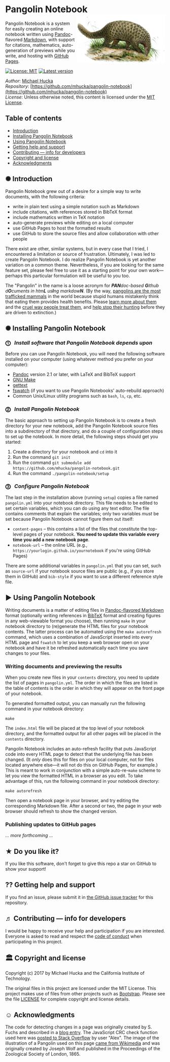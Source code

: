 Pangolin Notebook<img width="280px" title="Illustration of Pangolin by Joseph Wolf, 1865, Proceedings of the Zoological Society of London" align="right" src=".graphics/pangolin-sm.jpg">
================

Pangolin Notebook is a system for easily creating an online notebook written using [Pandoc](https://pandoc.org)-flavored [Markdown](https://pandoc.org/MANUAL.html), with support for citations, mathematics, auto-generation of previews while you write, and hosting with [GitHub Pages](https://pages.github.com).

[![License: MIT](https://img.shields.io/badge/License-MIT-blue.svg)](https://opensource.org/licenses/MIT)
[![Latest version](https://img.shields.io/badge/Latest_version-1.1.0-green.svg)](http://shields.io)

*Author*:      [Michael Hucka](http://github.com/mhucka)<br>
*Repository*:   [https://github.com/mhucka/pangolin-notebook](https://github.com/mhucka/pangolin-notebook)<br>
*License*:      Unless otherwise noted, this content is licensed under the [MIT License](https://opensource.org/licenses/MIT).

Table of contents
-----------------

* [Introduction](#-introduction)
* [Installing Pangolin Notebook](#-installing-pangolin-notebook)
* [Using Pangolin Notebook](#-using-pangolin-notebook)
* [Getting help and support](#-getting-help-and-support)
* [Contributing — info for developers](#-contributing--info-for-developers)
* [Copyright and license](#-copyright-and-license)
* [Acknowledgments](#-acknowledgments)

✺ Introduction
-------------

Pangolin Notebook grew out of a desire for a simple way to write documents, with the following criteria:

* write in plain text using a simple notation such as Markdown
* include citations, with references stored in BibTeX format
* include mathematics written in TeX notation
* auto-generate previews while editing on a local computer
* use GitHub Pages to host the formatted results
* use GitHub to store the source files and allow collaboration with other people

There exist are other, similar systems, but in every case that I tried, I encountered a limitation or source of frustration.  Ultimately, I was led to create Pangolin Notebook.  I do realize Pangolin Notebook is yet another variation on a common theme.  Nevertheless, if you are looking for the same feature set, please feel free to use it as a starting point for your own work&mdash;perhaps this particular formulation will be useful to you too.

The "Pangolin" in the name is a loose acronym for _**PAN**doc-based **G**ithub d**O**cuments in htm**L** us**I**ng markdow**N**_.  (By the way, [pangolins are the most trafficked mammals](https://www.economist.com/news/science-and-technology/21736108-help-though-may-be-coming-some-natures-weirdest-mammals-are-some-most) in the world because stupid humans mistakenly think that eating them provides health benefits.  Please [learn more about them](http://video.nationalgeographic.com/video/short-film-showcase/the-tragic-tale-of-a-pangolin-the-worlds-most-trafficked-animal) and the [cruel way people treat them](https://en.wikipedia.org/wiki/Pangolin_trade#Black_market), and [help stop their hunting](http://savepangolins.org/help/) before they are driven to extinction.)

✺ Installing Pangolin Notebook
------------------------------

### ⓵&nbsp;&nbsp; _Install software that Pangolin Notebook depends upon_

Before you can use Pangolin Notebook, you will need the following software installed on your computer (using whatever method you prefer on your computer):

* [Pandoc](https://pandoc.org) version 2.1 or later, with LaTeX and BibTeX support
* [GNU Make](https://www.gnu.org/software/make/)
* [gettext](https://www.gnu.org/software/gettext/)
* [fswatch](https://github.com/emcrisostomo/fswatch) (if you want to use Pangolin Notebooks' auto-rebuild approach)
* Common Unix/Linux utility programs such as `bash`, `ls`, `cp`, etc. 

### ⓶&nbsp;&nbsp; _Install Pangolin Notebook_

The basic approach to setting up Pangolin Notebook is to create a fresh directory for your new notebook, add the Pangolin Notebook source files into a subdirectory of that directory, and do a couple of configuration steps to set up the notebook.  In more detail, the following steps should get you started:

1. Create a directory for your notebook and `cd` into it
2. Run the command `git init`
3. Run the command `git submodule add https://github.com/mhucka/pangolin-notebook.git`
4. Run the command `./pangolin-notebook/setup`

### ⓷&nbsp;&nbsp; _Configure Pangolin Notebook_

The last step in the installation above (running `setup`) copies a file named `pangolin.yml` into your notebook directory.  This file needs to be edited to set certain variables, which you can do using any text editor.  The file contains comments that explain the variables; only two variables _must_ be set because Pangolin Notebook cannot figure them out itself:

* `content-pages` &ndash; this contains a list of the files that constitute the top-level pages of your notebook.  **You need to update this variable every time you add a new notebook page**.
* `notebook-url` &ndash; the online URL (e.g., `https://yourlogin.github.io/yournotebook` if you're using GitHub Pages)

There are some additional variables in `pangolin.yml` that you can set, such as `source-url` if your notebook source files are public (e.g., if you store them in GitHub) and `bib-style` if you want to use a different reference style file.


► Using Pangolin Notebook
------------------------

Writing documents is a matter of editing files in [Pandoc-flavored Markdown](https://pandoc.org/MANUAL.html) format (optionally writing references in [BibTeX](http://www.bibtex.org/Format) format and creating figures in any web-viewable format you choose), then running `make` in your notebook directory to (re)generate the HTML files for your notebook contents.  The latter process can be automated using the `make autorefresh` command, which uses a combination of JavaScript inserted into every HTML page and `fswatch` to let you keep a web browser open on your notebook and have it be refreshed automatically each time you save changes to your files.

### Writing documents and previewing the results

When you create new files in your `contents` directory, you need to update the list of pages in `pangolin.yml`.  The order in which the files are listed in the table of contents is the order in which they will appear on the front page of your notebook.

To generated formatted output, you can manually run the following command in your notebook directory:

```
make
```

The `index.html` file will be placed at the top level of your notebook directory, and the formatted output for all other pages will be placed in the `contents` directory.

Pangolin Notebook includes an auto-refresh facility that puts JavaScript code into every HTML page to detect that the underlying file has been changed. (It _only_ does this for files on your local computer, not for files located anywhere else&mdash;it will not do this on GitHub Pages, for example.)  This is meant to work in conjunction with a simple auto-re-`make` scheme to let you view the formatted HTML in a browser as you edit.  To take advantage of this, run the following command in your notebook directory:

```
make autorefresh
```

Then open a notebook page in your browser, and try editing the corresponding Markdown file.  After a second or two, the page in your web browser should refresh to show the changed version.


### Publishing updates to GitHub pages

_... more forthcoming ..._


★ Do you like it?
------------------

If you like this software, don't forget to give this repo a star on GitHub to show your support!

⁇ Getting help and support
--------------------------

If you find an issue, please submit it in [the GitHub issue tracker](https://github.com/mhucka/pangolin-notebook/issues) for this repository.


♬ Contributing &mdash; info for developers
------------------------------------------

I would be happy to receive your help and participation if you are interested.  Everyone is asked to read and respect the [code of conduct](CONDUCT.md) when participating in this project.


🏛 Copyright and license
---------------------

Copyright (c) 2017 by Michael Hucka and the California Institute of
Technology.

The original files in this project are licensed under the MIT License.  This project makes use of files from other projects such as [Bootstrap](http://bootstrapdocs.com/v3.0.1/docs/).  Please see the file [LICENSE](LICENSE) for complete copyright and license details.


☺ Acknowledgments
-----------------------

The code for detecting changes in a page was originally created by S. Fuchs and described in a [blog entry](https://kiwidev.wordpress.com/2011/07/14/auto-reload-page-if-html-changed/).  The JavaScript CRC check function used here was [posted to Stack Overflow](https://stackoverflow.com/a/18639999/743730) by user "Alex".  The image of the illustration of a Pangolin used on this page [came from Wikimedia](https://commons.wikimedia.org/wiki/File:PholidotusAfricanusWolf.jpg) and was originally created by Joseph Wolf and published in the Proceedings of the Zoological Society of London, 1865.
